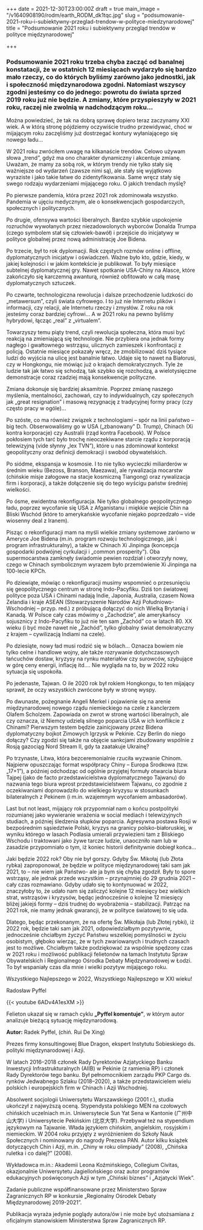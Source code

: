 +++
date = 2021-12-30T23:00:00Z
draft = true
main_image = "/v1640908190/rodm/earth_RODM_dk1tqc.jpg"
slug = "podsumowanie-2021-roku-i-subiektywny-przeglad-trendow-w-polityce-miedzynarodowej"
title = "Podsumowanie 2021 roku i subiektywny przegląd trendów w polityce międzynarodowej"

+++
### **Podsumowanie 2021 roku trzeba chyba zacząć od banalnej konstatacji, że w ostatnich 12 miesiącach wydarzyło się bardzo mało rzeczy, co do których byliśmy zarówno jako jednostki, jak i społeczność międzynarodowa zgodni. Natomiast wszyscy zgodni jesteśmy co do jednego: powrotu do świata sprzed 2019 roku już nie będzie. A zmiany, które przyspieszyły w 2021 roku, raczej nie zwolnią w nadchodzącym roku…**

Można powiedzieć, że tak na dobrą sprawę dopiero teraz zaczynamy XXI wiek. A w którą stronę pójdziemy oczywiście trudno przewidywać, choć w mijającym roku zaczęliśmy już dostrzegać kontury wyłaniającego się nowego ładu…

W 2021 roku zwróciłem uwagę na kilkanaście trendów. Celowo używam słowa „trend”, gdyż ma ono charakter dynamiczny i akcentuje zmianę. Uważam, że mamy za sobą rok, w którym trendy nie tylko stały się ważniejsze od wydarzeń (zawsze nimi są), ale stały się wyjątkowo wyraziste i jako takie łatwe do zidentyfikowania. Same wręcz stały się swego rodzaju wydarzeniami mijającego roku. O jakich trendach myślę?

Po pierwsze pandemia, która przez 2021 rok zdominowała wszystko. Pandemia w ujęciu medycznym, ale o konsekwencjach gospodarczych, społecznych i politycznych.

Po drugie, ofensywa wartości liberalnych. Bardzo szybkie uspokojenie rozruchów wywołanych przez niezadowolonych wyborców Donalda Trumpa (czego symbolem stał się człowiek-bawół) i przejście do inicjatywy w polityce globalnej przez nową administrację Joe Bidena.

Po trzecie, był to rok dyplomacji. Rok częstych rozmów online i offline, dyplomatycznych inicjatyw i oświadczeń. Ważne było kto, gdzie, kiedy, w jakiej kolejności i w jakim kontekście je publikował. To były miesiące subtelnej dyplomatycznej gry. Nawet spotkanie USA-Chiny na Alasce, które zakończyło się karczemną awanturą, również obfitowało w całą masę dyplomatycznych sztuczek.

Po czwarte, technologiczna rewolucja i dalsze przechodzenie ludzkości do „metawersum”, czyli świata cyfrowego. I to już nie Internetu plików i informacji, czy relacji, ale Internetu rzeczy i zmysłów. Z roku na rok jesteśmy coraz bardziej cyfrowi… A w 2021 roku na pewno byliśmy hybrydowi, łącząc „real” z „virtualem”.

Towarzyszy temu piąty trend, czyli rewolucja społeczna, która musi być reakcją na zmieniającą się technologie. Nie przybiera ona jednak formy nagłego i gwałtownego wstrząsu, ulicznych zamieszek i konfrontacji z policją. Ostatnie miesiące pokazały wręcz, że zmobilizować dziś tysiące ludzi do wyjścia na ulicę jest banalnie łatwo. Udaje się to nawet na Białorusi, czy w Hongkongu, nie mówiąc już o krajach demokratycznych. Tyle że ludzie tak jak łatwo się schodzą, tak szybko się rozchodzą, a wielotysięczne demonstracje coraz rzadziej mają konsekwencje polityczne.

Zmiana dokonuje się bardziej aksamitnie. Poprzez zmianę naszego myślenia, mentalności, zachowań, czy to indywidualnych, czy społecznych jak „great resignation” i masową rezygnację z tradycyjnej formy pracy (czy często pracy w ogóle)…

Po szóste, co ma również związek z technologiami – spór na linii państwo – big tech. Obserwowaliśmy go w USA („zbanowany” D. Trump), Chinach (Xi kontra korporacje) czy Australii (rząd kontra Facebook). W Polsce pokłosiem tych tarć było trochę nieoczekiwane starcie rządu z korporacją telewizyjną (vide słynny „lex TVN”), które u nas zdominował kontekst geopolityczny oraz definicji demokracji i swobód obywatelskich.

Po siódme, ekspansja w kosmosie. I to nie tylko wycieczki miliarderów w średnim wieku (Bezoss, Branson, Maezawa), ale rywalizacja mocarstw (chińskie misje załogowe na stacje kosmiczną Tiangong) oraz rywalizacja firm i korporacji, a także dołączenie się do tego wyścigu państw średniej wielkości.

Po ósme, ewidentna rekonfiguracja. Nie tylko globalnego geopolitycznego ładu, poprzez wycofanie się USA z Afganistanu i miękkie wejście Chin na Bliski Wschód (które to amerykańskie wycofanie niejako poprzedzało – vide wiosenny deal z Iranem).

Pisząc o rekonfiguracji mam na myśli wielkie zmiany systemowe zarówno w Ameryce Joe Bidena (m.in. program rozwoju technologicznego, jak i program infrastrukturalny), a także w Chinach Xi Jinpinga (koncepcja gospodarki podwójnej cyrkulacji i „common prosperity”). Oba supermocarstwa zamknęły świadomie pewien rozdział i otworzyły nowy, czego w Chinach symbolicznym wyrazem było przemówienie Xi Jinpinga na 100-lecie KPCh.

Po dziewiąte, mówiąc o rekonfiguracji musimy wspomnieć o przesunięciu się geopolitycznego centrum w stronę Indo-Pacyfiku. Dziś ton światowej polityce poza USA i Chinami nadają Indie, Japonia, Australia, czasem Nowa Zelandia i kraje ASEAN (Stowarzyszenie Narodów Azji Południowo-Wschodniej – przyp. red.) z próbującą dołączyć do nich Wielką Brytanią i Kanadą. W Polsce cały czas mówimy o „Zachodzie”, ale amerykańscy sojusznicy z Indo-Pacyfiku to już nie ten sam „Zachód” co w latach 80. XX wieku (i być może nawet nie „Zachód”, tylko globalny świat demokratyczny z krajem – cywilizacją Indiami na czele).

Po dziesiąte, nowy ład musi rodzić się w bólach… Oznacza bowiem nie tylko celne i handlowe wojny, ale także rozrywanie dotychczasowych łańcuchów dostaw, kryzysy na rynku materiałów czy surowców, szybujące w górę ceny energii, inflację itd.… Nie wygląda na to, by w 2022 roku sytuacja się uspokoiła.

Po jedenaste, Tajwan. O ile 2020 rok był rokiem Hongkongu, to ten mijający sprawił, że oczy wszystkich zwrócone były w stronę wyspy.

Po dwunaste, pożegnanie Angeli Merkel i pojawienie się na arenie międzynarodowej nowego rządu niemieckiego na czele z kanclerzem Olafem Scholzem. Zapowiada on zwrot w stronę wartości liberalnych, ale czy oznacza, iż Niemcy udzielą silnego poparcia USA w ich konflikcie z Chinami? Pierwszym testem będzie zainicjowany przez Bidena dyplomatyczny bojkot Zimowych Igrzysk w Pekinie. Czy Berlin do niego dołączy? Czy zgodzi się także na objęcie sankcjami zbudowany wspólnie z Rosją gazociąg Nord Stream II, gdy ta zaatakuje Ukrainę?

Po trzynaste, Litwa, która bezceremonialnie rzuciła wyzwanie Chinom. Najpierw opuszczając format współpracy Chiny – Europa Środkowa (tzw. „17+1”), a później odchodząc od ogólnie przyjętej formuły otwarcia biura Tajpej (jako de facto przedstawicielstwa dyplomatycznego Tajwanu) do nazwania tego biura wprost przedstawicielstwem Tajwanu, co zgodnie z oczekiwaniami doprowadziło do wielkiego kryzysu w stosunkach bilateralnych z Pekinem (i m.in. wzajemnym wycofaniem ambasadorów).

Last but not least, mijający rok przypomniał nam o końcu postpolityki rozumianej jako wywieranie wrażenia w social mediach i telewizyjnych studiach, a później śledzenia słupków poparcia. Agresywna postawa Rosji w bezpośrednim sąsiedztwie Polski, kryzys na granicy polsko-białoruskiej, w wyniku którego w lasach Podlasia umierali przywiezieni tam z Bliskiego Wschodu i traktowani jako żywe tarcze ludzie, unaoczniło nam lub w zasadzie przypomniało o tym, iż koniec historii definitywnie dobiegł końca…

Jaki będzie 2022 rok? Oby nie był gorszy. Gdyby Św. Mikołaj (lub Złota rybka) zaproponował, że będzie w polityce międzynarodowej taki sam jak 2021, to – nie wiem jak Państwo- ale ja bym się chyba zgodził. Były to spore wstrząsy, ale jednak przede wszystkim – przynajmniej do 29 grudnia 2021 – cały czas rozmawiano. Gdyby udało się to kontynuować w 2022, znaczyłoby to, że udało nam się zaliczyć kolejne 12 miesięcy bez wielkich strat, wstrząsów i kryzysów, będąc jednocześnie o kolejne 12 miesięcy bliżej jakiejś formy – dziś trudnej do wyobrażenia – stabilizacji. Patrząc na 2021 rok, nie mamy jednak gwarancji, że w polityce światowej to się uda.

Dlatego, będąc przekonanym, że na ofertę Św. Mikołaja (lub Złotej rybki), iż 2022 rok, będzie taki sam jak 2021, odpowiedziałbym pozytywnie, jednocześnie chciałbym życzyć Państwu wszelkiej pomyślności w życiu osobistym, głęboko wierząc, że w tych zwariowanych i trudnych czasach jest to możliwe. Chciałbym także podziękować za wspólnie spędzony czas w 2021 roku i możliwość publikacji felietonów na łamach Instytutu Spraw Obywatelskich i Regionalnego Ośrodka Debaty Międzynarodowej w Łodzi. To był wspaniały czas dla mnie i wielki pozytyw mijającego roku.

Wszystkiego Najlepszego w 2022, Wszystkiego Najlepszego w XXI wieku!

Radosław Pyffel

{{< youtube 6ADv4A1esXM >}}

Felieton ukazał się w ramach cyklu **„Pyffel komentuje”**, w którym autor analizuje bieżącą sytuację międzynarodową.

**Autor:** Radek Pyffel, (chiń. Rui De Xing)

Prezes firmy konsultingowej Blue Dragon, ekspert Instytutu Sobieskiego ds. polityki międzynarodowej i Azji.

W latach 2016–2018 członek Rady Dyrektorów Azjatyckiego Banku Inwestycji Infrastrukturalnych (AIIB) w Pekinie (z ramienia RP) i członek Rady Dyrektorów tego banku. Był pełnomocnikiem zarządu PKP Cargo ds. rynków Jedwabnego Szlaku (2018–2020), a także przedstawicielem wielu polskich i europejskich firm w Chinach i Azji Wschodniej.

Absolwent socjologii Uniwersytetu Warszawskiego (2001 r.), studia ukończył z najwyższą oceną. Stypendysta polskiego MEN na czołowych chińskich uczelniach m.in. Uniwersytecie Sun Yat Sena w Kantonie (广州中山大学) i Uniwersytecie Pekińskim (北京大学). Przebywał też na stypendium językowym na Tajwanie. Włada językiem chińskim, angielskim, rosyjskim i niemieckim. W 2004 roku przyjęty z wyróżnieniem do Szkoły Nauk Społecznych i nominowany do nagrody Prezesa PAN. Autor kilku książek dotyczących Chin i Azji, m.in. „Chiny w roku olimpiady” (2008), „Chińska ruletka i co dalej?” (2008).

Wykładowca m.in.: Akademii Leona Koźmińskiego, Collegium Civitas, okazjonalnie Uniwersytetu Jagiellońskiego oraz autor programów edukacyjnych poświęconych Azji w tym „Chiński biznes” i „Azjatycki Wiek”.

Zadanie publiczne współfinansowane przez Ministerstwo Spraw Zagranicznych RP w konkursie „Regionalny Ośrodek Debaty Międzynarodowej 2019-2021”.

Publikacja wyraża jedynie poglądy autora/ów i nie może być utożsamiana z oficjalnym stanowiskiem Ministerstwa Spraw Zagranicznych RP.